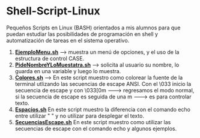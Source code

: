 # Shell-Script-Linux
Pequeños Scripts en Linux (BASH) orientados a mis alumnos para que puedan estudiar las posibilidades de programación en shell y automatización de tareas en el sistema operativo.
<ol>
  <li><a href="https://github.com/jdanieldiaz/Shell-Script-Linux/blob/master/EjemploMenu.sh"><b>EjemploMenu.sh</b></a> --> muestra un menú de opciones, y el uso de la estructura de control CASE.</li>
  <li><a href="https://github.com/jdanieldiaz/Shell-Script-Linux/blob/master/PideNombreYLoMuestatra.sh"><b>PideNombreYLoMuestatra.sh</b></a> --> solicita al usuario su nombre, lo guarda en una variable y luego lo muestra.</li>
  <li><a href="https://github.com/jdanieldiaz/Shell-Script-Linux/blob/master/colores.sh"><b>Colores.sh</b></a> --> En este script muestro como colorear la fuente de la terminal utlizando las secuencias de escape ANSI. Con el \033 inicio la secuencia de escape y con \033[0m ---> regresamos el modo normal, si la secuencia de escape es seguida de una m ---> es para controlar texto.</li>
  <li><a href="https://github.com/jdanieldiaz/Shell-Script-Linux/blob/master/espacios.sh"><b>Espacios.sh</b></a> En este script muestro la diferencia con el comando echo entre utilizar " " y no utilizar para desplegar el texto.</li>
  <li><a href="https://github.com/jdanieldiaz/Shell-Script-Linux/blob/master/secuenciasEscape.sh"><b>SecuenciasEscape.sh</b></a> En este script muestro como utilizar las secuencias de escape con el comando echo y algunos ejemplos. </li>
</ol>
